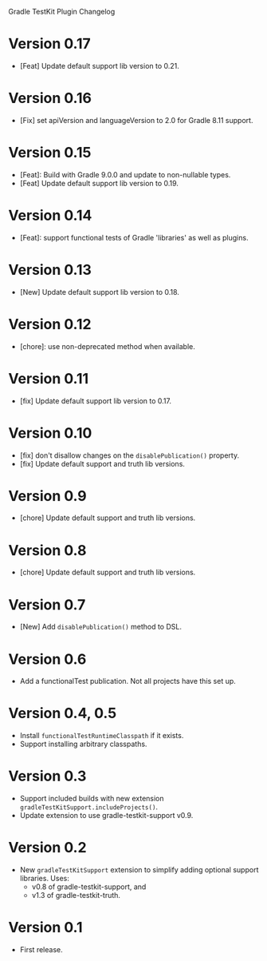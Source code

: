 Gradle TestKit Plugin Changelog

# Version 0.17
* [Feat] Update default support lib version to 0.21.

# Version 0.16
* [Fix] set apiVersion and languageVersion to 2.0 for Gradle 8.11 support.

# Version 0.15
* [Feat]: Build with Gradle 9.0.0 and update to non-nullable types.
* [Feat] Update default support lib version to 0.19.

# Version 0.14
* [Feat]: support functional tests of Gradle 'libraries' as well as plugins.

# Version 0.13
* [New] Update default support lib version to 0.18.

# Version 0.12
* [chore]: use non-deprecated method when available.

# Version 0.11
* [fix] Update default support lib version to 0.17.

# Version 0.10
* [fix] don't disallow changes on the `disablePublication()` property.
* [fix] Update default support and truth lib versions.

# Version 0.9
* [chore] Update default support and truth lib versions.

# Version 0.8
* [chore] Update default support and truth lib versions.

# Version 0.7
* [New] Add `disablePublication()` method to DSL.

# Version 0.6
* Add a functionalTest publication. Not all projects have this set up.

# Version 0.4, 0.5
* Install `functionalTestRuntimeClasspath` if it exists.
* Support installing arbitrary classpaths.

# Version 0.3
* Support included builds with new extension `gradleTestKitSupport.includeProjects()`.
* Update extension to use gradle-testkit-support v0.9.

# Version 0.2
* New `gradleTestKitSupport` extension to simplify adding optional support libraries. Uses:
  * v0.8 of gradle-testkit-support, and
  * v1.3 of gradle-testkit-truth.

# Version 0.1
* First release.
